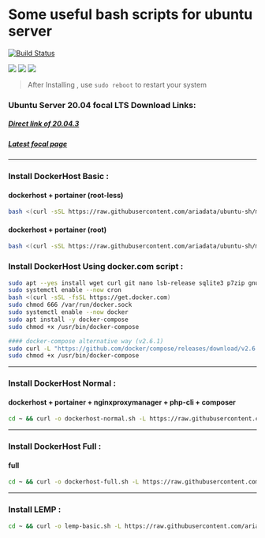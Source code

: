 # Some useful bash scripts for ubuntu server
[![Build Status](https://files.ariadata.co/file/ariadata_logo.png)](https://ariadata.co)

![](https://img.shields.io/github/stars/ariadata/ubuntu-sh.svg)
![](https://img.shields.io/github/watchers/ariadata/ubuntu-sh.svg)
![](https://img.shields.io/github/forks/ariadata/ubuntu-sh.svg)

> After Installing , use `sudo reboot` to restart your system

### Ubuntu Server 20.04 focal LTS Download Links:
##### [Direct link of 20.04.3](http://old-releases.ubuntu.com/releases/focal/ubuntu-20.04.3-live-server-amd64.iso)
##### [Latest focal page](https://releases.ubuntu.com/focal/)
---
### Install DockerHost Basic :
#### dockerhost + portainer (root-less)
```sh
bash <(curl -sSL https://raw.githubusercontent.com/ariadata/ubuntu-sh/master/dockerhost-basic.sh)
```
#### dockerhost + portainer (root)
```sh
bash <(curl -sSL https://raw.githubusercontent.com/ariadata/ubuntu-sh/master/dockerhost-basic-root.sh)
```
### Install DockerHost Using docker.com script :
```sh
sudo apt --yes install wget curl git nano lsb-release sqlite3 p7zip gnupg-agent apt-transport-https ca-certificates software-properties-common cron
sudo systemctl enable --now cron
bash <(curl -sSL -fsSL https://get.docker.com)
sudo chmod 666 /var/run/docker.sock
sudo systemctl enable --now docker
sudo apt install -y docker-compose
sudo chmod +x /usr/bin/docker-compose

#### docker-compose alternative way (v2.6.1)
sudo curl -L "https://github.com/docker/compose/releases/download/v2.6.1/docker-compose-$(uname -s)-$(uname -m)" -o /usr/bin/docker-compose
sudo chmod +x /usr/bin/docker-compose
```
---
### Install DockerHost Normal :
#### dockerhost + portainer + nginxproxymanager + php-cli + composer
```sh
cd ~ && curl -o dockerhost-normal.sh -L https://raw.githubusercontent.com/ariadata/ubuntu-sh/master/dockerhost-normal.sh && bash dockerhost-normal.sh
```
---
### Install DockerHost Full :
#### full
```sh
cd ~ && curl -o dockerhost-full.sh -L https://raw.githubusercontent.com/ariadata/ubuntu-sh/master/dockerhost-full.sh && bash dockerhost-full.sh
```
---
### Install LEMP :
```sh
cd ~ && curl -o lemp-basic.sh -L https://raw.githubusercontent.com/ariadata/ubuntu-sh/master/lemp-basic.sh && bash lemp-basic.sh
```
